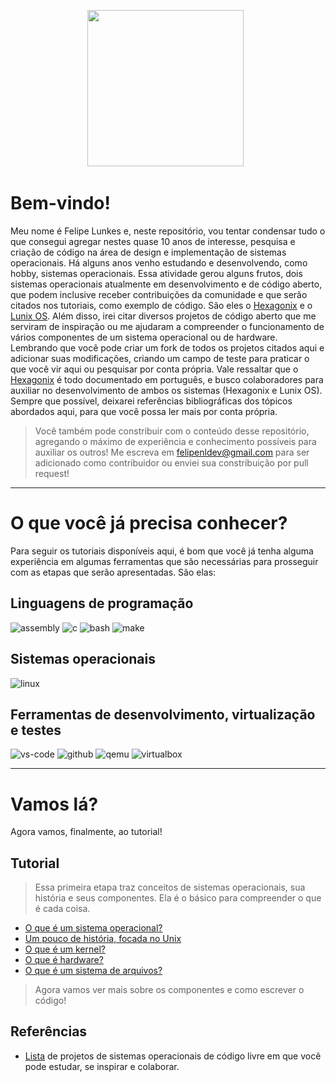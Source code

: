 <p align='center'>
<a href="https://github.com/felipenlunkes/osdevbr"><img height="250" src="https://github.com/felipenlunkes/osdevbr/blob/main/img/header.gif"></a>&nbsp;&nbsp;
</p>

# Bem-vindo!

Meu nome é Felipe Lunkes e, neste repositório, vou tentar condensar tudo o que consegui agregar nestes quase 10 anos de interesse, pesquisa e criação de código na área de design e implementação de sistemas operacionais. Há alguns anos venho estudando e desenvolvendo, como hobby, sistemas operacionais. Essa atividade gerou alguns frutos, dois sistemas operacionais atualmente em desenvolvimento e de código aberto, que podem inclusive receber contribuições da comunidade e que serão citados nos tutoriais, como exemplo de código. São eles o [Hexagonix](https://github.com/hexagonix) e o [Lunix OS](https://github.com/felipenlunkes/lunix). Além disso, irei citar diversos projetos de código aberto que me serviram de inspiração ou me ajudaram a compreender o funcionamento de vários componentes de um sistema operacional ou de hardware. Lembrando que você pode criar um fork de todos os projetos citados aqui e adicionar suas modificações, criando um campo de teste para praticar o que você vir aqui ou pesquisar por conta própria. Vale ressaltar que o [Hexagonix](https://github.com/hexagonix) é todo documentado em português, e busco colaboradores para auxiliar no desenvolvimento de ambos os sistemas (Hexagonix e Lunix OS). Sempre que possível, deixarei referências bibliográficas dos tópicos abordados aqui, para que você possa ler mais por conta própria.

> Você também pode constribuir com o conteúdo desse repositório, agregando o máximo de experiência e conhecimento possíveis para auxiliar os outros! Me escreva em felipenldev@gmail.com para ser adicionado como contribuidor ou enviei sua constribuição por pull request!

<hr>

# O que você já precisa conhecer?

Para seguir os tutoriais disponíveis aqui, é bom que você já tenha alguma experiência em algumas ferramentas que são necessárias para prosseguir com as etapas que serão apresentadas. São elas:

## Linguagens de programação

![assembly](https://img.shields.io/badge/Assembly-F57842?style=for-the-badge&logo=assembly&logoColor=white)
![c](https://img.shields.io/badge/C-F5b342?style=for-the-badge&logo=c&logoColor=white)
![bash](https://img.shields.io/badge/Shell_Script-118515?style=for-the-badge&logo=gnu-bash&logoColor=white)
![make](https://img.shields.io/badge/Make-0077B5?style=for-the-badge&logo=cmake&logoColor=white)

## Sistemas operacionais

![linux](https://img.shields.io/badge/Linux-470137?style=for-the-badge&logo=linux&logoColor=white)

## Ferramentas de desenvolvimento, virtualização e testes

![vs-code](https://img.shields.io/badge/VS_Code-007ACC?style=for-the-badge&logo=Visual-Studio-Code&logoColor=white)
![github](https://img.shields.io/badge/GitHub-8117EB?style=for-the-badge&logo=github&logoColor=white)
![qemu](https://img.shields.io/badge/Qemu-0A0A0A?style=for-the-badge&logo=qemu&logoColor=white)
![virtualbox](https://img.shields.io/badge/VirtualBox-118515?style=for-the-badge&logo=virtualbox&logoColor=white)

<hr>

# Vamos lá?

Agora vamos, finalmente, ao tutorial!

## Tutorial

> Essa primeira etapa traz conceitos de sistemas operacionais, sua história e seus componentes. Ela é o básico para compreender o que é cada coisa.

* [O que é um sistema operacional?](https://github.com/felipenlunkes/osdevbr/blob/main/Tutoriais/SO.md)
* [Um pouco de história, focada no Unix](https://github.com/felipenlunkes/osdevbr/blob/main/Tutoriais/UNIX.md)
* [O que é um kernel?](https://github.com/felipenlunkes/osdevbr/blob/main/Tutoriais/KERNEL.md)
* [O que é hardware?](https://github.com/felipenlunkes/osdevbr/blob/main/Tutoriais/HARDWARE.md)
* [O que é um sistema de arquivos?](https://github.com/felipenlunkes/osdevbr/blob/main/Tutoriais/FS.md)

> Agora vamos ver mais sobre os componentes e como escrever o código!

## Referências

* [Lista](https://github.com/felipenlunkes/osdevbr/blob/main/Refer%C3%AAncias/SO.md) de projetos de sistemas operacionais de código livre em que você pode estudar, se inspirar e colaborar.